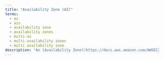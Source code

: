```yaml
---
title: "Availability Zone (AZ)"
terms:
  - az
  - azs
  - availability zone
  - availability zones
  - multi-az
  - multi-availability zones
  - multi availability zone
description: "An [Availability Zone](https://docs.aws.amazon.com/AWSEC2/latest/UserGuide/using-regions-availability-zones.html#concepts-availability-zones) is an isolated data center within a geographic region that is interconnected with other AZs through low-latency links."
---
```

